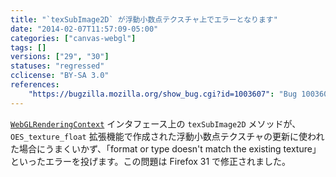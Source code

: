 ```yaml
---
title: "`texSubImage2D` が浮動小数点テクスチャ上でエラーとなります"
date: "2014-02-07T11:57:09-05:00"
categories: ["canvas-webgl"]
tags: []
versions: ["29", "30"]
statuses: "regressed"
cclicense: "BY-SA 3.0"
references:
    "https://bugzilla.mozilla.org/show_bug.cgi?id=1003607": "Bug 1003607 – Header animation at acko.net is broken in FF 29 and above."
---
```

[`WebGLRenderingContext`](https://developer.mozilla.org/ja/docs/Web/API/WebGLRenderingContext) インタフェース上の `texSubImage2D` メソッドが、`OES_texture_float` 拡張機能で作成された浮動小数点テクスチャの更新に使われた場合にうまくいかず、「format or type doesn't match the existing texture」といったエラーを投げます。この問題は Firefox 31 で修正されました。
